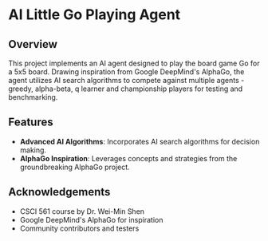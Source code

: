 
# AI Little Go Playing Agent

## Overview
This project implements an AI agent designed to play the board game Go for a 5x5 board. Drawing inspiration from Google DeepMind's AlphaGo, the agent utilizes AI search algorithms to compete against multiple agents - greedy, alpha-beta, q learner and championship players for testing and benchmarking.

## Features
- **Advanced AI Algorithms**: Incorporates AI search algorithms for decision making.
- **AlphaGo Inspiration**: Leverages concepts and strategies from the groundbreaking AlphaGo project.

## Acknowledgements
- CSCI 561 course by Dr. Wei-Min Shen
- Google DeepMind's AlphaGo for inspiration
- Community contributors and testers
